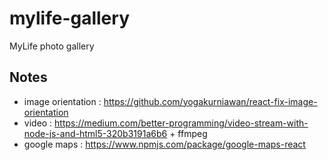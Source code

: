 # mylife-gallery
MyLife photo gallery

## Notes
 - image orientation : https://github.com/yogakurniawan/react-fix-image-orientation
 - video : https://medium.com/better-programming/video-stream-with-node-js-and-html5-320b3191a6b6 + ffmpeg
 - google maps : https://www.npmjs.com/package/google-maps-react
